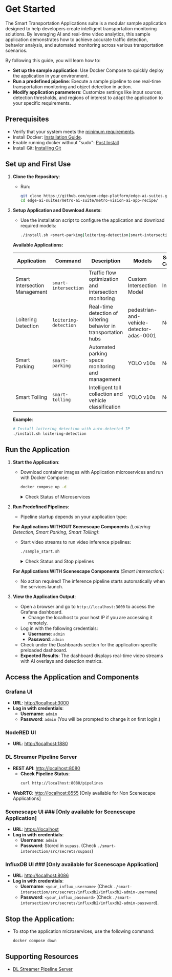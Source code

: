 
# Get Started

<!--
**Sample Description**: Provide a brief overview of the application and its purpose.
-->
The Smart Transportation Applications suite is a modular sample application designed to help developers create intelligent transportation monitoring solutions. By leveraging AI and real-time video analytics, this sample application demonstrates how to achieve accurate traffic detection, behavior analysis, and automated monitoring across various transportation scenarios.

<!--
**What You Can Do**: Highlight the developer workflows supported by the guide.
-->
By following this guide, you will learn how to:
- **Set up the sample application**: Use Docker Compose to quickly deploy the application in your environment.
- **Run a predefined pipeline**: Execute a sample pipeline to see real-time transportation monitoring and object detection in action.
- **Modify application parameters**: Customize settings like input sources, detection thresholds, and regions of interest to adapt the application to your specific requirements.

## Prerequisites
- Verify that your system meets the [minimum requirements](./system-requirements.md).
- Install Docker: [Installation Guide](https://docs.docker.com/get-docker/).
- Enable running docker without "sudo": [Post Install](https://docs.docker.com/engine/install/linux-postinstall/)
- Install Git: [Installing Git](https://git-scm.com/book/en/v2/Getting-Started-Installing-Git)

<!--
**Setup and First Use**: Include installation instructions, basic operation, and initial validation.
-->
## Set up and First Use

<!--
**User Story 1**: Setting Up the Application  
- **As a developer**, I want to set up the application in my environment, so that I can start exploring its functionality.

**Acceptance Criteria**:
1. Step-by-step instructions for downloading and installing the application.
2. Verification steps to ensure successful setup.
3. Troubleshooting tips for common installation issues.
-->

1. **Clone the Repository**:
   - Run:
     ```bash
     git clone https://github.com/open-edge-platform/edge-ai-suites.git
     cd edge-ai-suites/metro-ai-suite/metro-vision-ai-app-recipe/
     ```

2. **Setup Application and Download Assets**:
   - Use the installation script to configure the application and download required models:
     ```bash
     ./install.sh <smart-parking|loitering-detection|smart-intersection|smart-tolling>
     ```

   **Available Applications:**
   
   | **Application** | **Command** | **Description** | **Models** | **Scenescape Components** |
   |------------|---------|-------------|-------------|-------------|
   | Smart Intersection Management | `smart-intersection` | Traffic flow optimization and intersection monitoring | Custom Intersection Model | Included |
   | Loitering Detection | `loitering-detection` | Real-time detection of loitering behavior in transportation hubs | pedestrian-and-vehicle-detector-adas-0001 | Not included |
   | Smart Parking | `smart-parking` | Automated parking space monitoring and management | YOLO v10s | Not included |
   | Smart Tolling | `smart-tolling` | Intelligent toll collection and vehicle classification | YOLO v10s | Not included |

   **Example**:
   ```bash
   # Install loitering detection with auto-detected IP
   ./install.sh loitering-detection
   ```

## Run the Application

1. **Start the Application**:
   - Download container images with Application microservices and run with Docker Compose:
     ```bash
     docker compose up -d
     ```
     
     <details>
     <summary>
     Check Status of Microservices
     </summary>
     
     - The application starts the following microservices.
     - To check if all microservices are in Running state:
       ```bash
       docker ps
       ```
       
     **Expected Services:**
     - Grafana Dashboard
     - DL Streamer Pipeline Server  
     - MQTT Broker
     - Node-RED (for applications without Scenescape)
     - Scenescape services (for Smart Intersection only)
     
     </details>

2. **Run Predefined Pipelines**:
   - Pipeline startup depends on your application type:
   
   **For Applications WITHOUT Scenescape Components** *(Loitering Detection, Smart Parking, Smart Tolling)*:
   - Start video streams to run video inference pipelines:
     ```bash
     ./sample_start.sh
     ```
     
     <details>
     <summary>
     Check Status and Stop pipelines
     </summary>
     
     - To check the status:
       ```bash
       ./sample_status.sh
       ```
     
     - To stop the pipelines without waiting for video streams to finish replay:
       ```bash
       ./sample_stop.sh
       ```
     </details>
   
   **For Applications WITH Scenescape Components** *(Smart Intersection)*:
   - No action required! The inference pipeline starts automatically when the services launch.

3. **View the Application Output**:
   - Open a browser and go to `http://localhost:3000` to access the Grafana dashboard.
     - Change the localhost to your host IP if you are accessing it remotely.
   - Log in with the following credentials:
     - **Username**: `admin`
     - **Password**: `admin`
   - Check under the Dashboards section for the application-specific preloaded dashboard.
   - **Expected Results**: The dashboard displays real-time video streams with AI overlays and detection metrics.

## **Access the Application and Components** ##

### **Grafana UI** ###
- **URL**: [http://localhost:3000](http://localhost:3000)
- **Log in with credentials**:
    - **Username**: `admin`
    - **Password**: `admin` (You will be prompted to change it on first login.)

### **NodeRED UI** ###
- **URL**: [http://localhost:1880](http://localhost:1880)

### **DL Streamer Pipeline Server** ###
- **REST API**: [http://localhost:8080](http://localhost:8080)
  - **Check Pipeline Status**:
    ```bash
    curl http://localhost:8080/pipelines
    ```
- **WebRTC**: [http://localhost:8555](http://localhost:8555) [Only available for Non Scenescape Applications]

### **Scenescape UI** ### [Only available for Scenescape Application]

- **URL**: [https://localhost](https://localhost)
- **Log in with credentials**:
    - **Username**: `admin`
    - **Password**: Stored in `supass`. (Check `./smart-intersection/src/secrets/supass`)

### **InfluxDB UI** ### [Only available for Scenescape Application]
- **URL**: [http://localhost:8086](http://localhost:8086)
- **Log in with credentials**:
    - **Username**: `<your_influx_username>` (Check `./smart-intersection/src/secrets/influxdb2/influxdb2-admin-username`)
    - **Password**: `<your_influx_password>` (Check `./smart-intersection/src/secrets/influxdb2/influxdb2-admin-password`).


## **Stop the Application**:
  - To stop the application microservices, use the following command:
    ```bash
    docker compose down
    ```

## Supporting Resources
- [DL Streamer Pipeline Server](https://docs.edgeplatform.intel.com/dlstreamer-pipeline-server/3.0.0/user-guide/Overview.html)

